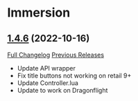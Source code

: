 # Immersion

## [1.4.6](https://github.com/seblindfors/Immersion/tree/1.4.6) (2022-10-16)
[Full Changelog](https://github.com/seblindfors/Immersion/compare/1.4.5...1.4.6) [Previous Releases](https://github.com/seblindfors/Immersion/releases)

- Update API wrapper  
- Fix title buttons not working on retail 9+  
- Update Controller.lua  
- Update to work on Dragonflight  
